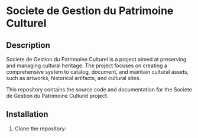 # Societe de Gestion du Patrimoine Culturel

## Description
Societe de Gestion du Patrimoine Culturel is a project aimed at preserving and managing cultural heritage. The project focuses on creating a comprehensive system to catalog, document, and maintain cultural assets, such as artworks, historical artifacts, and cultural sites.

This repository contains the source code and documentation for the Societe de Gestion du Patrimoine Culturel project.

## Installation
1. Clone the repository:

